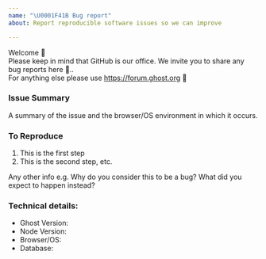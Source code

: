 ```yaml
---
name: "\U0001F41B Bug report"
about: Report reproducible software issues so we can improve

---
```


Welcome 👋   
Please keep in mind that GitHub is our office. We invite you to share any bug reports here 🐛..  
For anything else please use https://forum.ghost.org 👫

### Issue Summary

A summary of the issue and the browser/OS environment in which it occurs.

### To Reproduce

1. This is the first step
2. This is the second step, etc.

Any other info e.g. Why do you consider this to be a bug? What did you expect to happen instead?

### Technical details:

* Ghost Version:
* Node Version:
* Browser/OS:
* Database:
